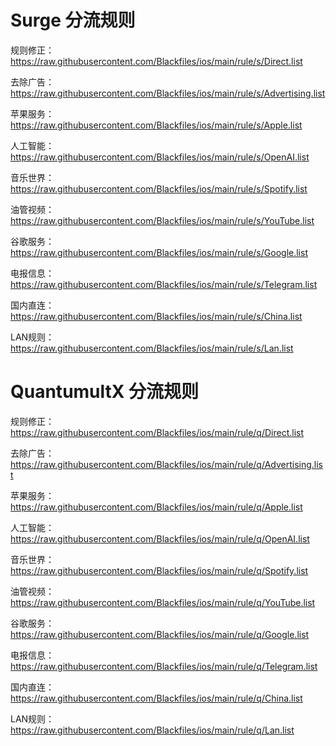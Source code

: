 # Surge 分流规则
规则修正：https://raw.githubusercontent.com/Blackfiles/ios/main/rule/s/Direct.list

去除广告：https://raw.githubusercontent.com/Blackfiles/ios/main/rule/s/Advertising.list

苹果服务：https://raw.githubusercontent.com/Blackfiles/ios/main/rule/s/Apple.list

人工智能：https://raw.githubusercontent.com/Blackfiles/ios/main/rule/s/OpenAI.list

音乐世界：https://raw.githubusercontent.com/Blackfiles/ios/main/rule/s/Spotify.list

油管视频：https://raw.githubusercontent.com/Blackfiles/ios/main/rule/s/YouTube.list

谷歌服务：https://raw.githubusercontent.com/Blackfiles/ios/main/rule/s/Google.list

电报信息：https://raw.githubusercontent.com/Blackfiles/ios/main/rule/s/Telegram.list

国内直连：https://raw.githubusercontent.com/Blackfiles/ios/main/rule/s/China.list

LAN规则：https://raw.githubusercontent.com/Blackfiles/ios/main/rule/s/Lan.list


# QuantumultX 分流规则
规则修正：https://raw.githubusercontent.com/Blackfiles/ios/main/rule/q/Direct.list

去除广告：https://raw.githubusercontent.com/Blackfiles/ios/main/rule/q/Advertising.list

苹果服务：https://raw.githubusercontent.com/Blackfiles/ios/main/rule/q/Apple.list

人工智能：https://raw.githubusercontent.com/Blackfiles/ios/main/rule/q/OpenAI.list

音乐世界：https://raw.githubusercontent.com/Blackfiles/ios/main/rule/q/Spotify.list

油管视频：https://raw.githubusercontent.com/Blackfiles/ios/main/rule/q/YouTube.list

谷歌服务：https://raw.githubusercontent.com/Blackfiles/ios/main/rule/q/Google.list

电报信息：https://raw.githubusercontent.com/Blackfiles/ios/main/rule/q/Telegram.list

国内直连：https://raw.githubusercontent.com/Blackfiles/ios/main/rule/q/China.list

LAN规则：https://raw.githubusercontent.com/Blackfiles/ios/main/rule/q/Lan.list
